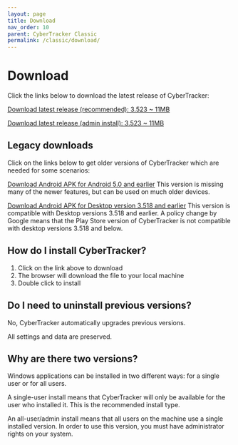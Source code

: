 ```yaml
---
layout: page
title: Download
nav_order: 10
parent: CyberTracker Classic
permalink: /classic/download/
---
```

# Download 

Click the links below to download the latest release of CyberTracker:

[Download latest release (recommended): 3.523
\~ 11MB](https://cybertrackerwiki.blob.core.windows.net/ctbuilds/ct3523u.msi)

[Download latest release (admin install): 3.523
\~ 11MB](https://cybertrackerwiki.blob.core.windows.net/ctbuilds/ct3523.msi)

## Legacy downloads

Click on the links below to get older versions of CyberTracker which are needed for some scenarios:

[Download Android APK for Android 5.0 and earlier](https://cybertrackerwiki.blob.core.windows.net/ctbuilds/client.Android.APK)
This version is missing many of the newer features, but can be used on much older devices.

[Download Android APK for Desktop version 3.518 and earlier](https://cybertrackerwiki.blob.core.windows.net/ctbuilds/CT-build-389.apk)
This version is compatible with Desktop versions 3.518 and earlier. A policy change by Google means that the Play Store version of CyberTracker is not compatible with desktop versions 3.518 and below.

## How do I install CyberTracker?

1.  Click on the link above to download
2.  The browser will download the file to your local machine
3.  Double click to install

## Do I need to uninstall previous versions?

No, CyberTracker automatically upgrades previous versions.

All settings and data are preserved.

## Why are there two versions?

Windows applications can be installed in two different ways: for a
single user or for all users.

A single-user install means that CyberTracker will only be available for
the user who installed it. This is the recommended install type.

An all-user/admin install means that all users on the machine use a
single installed version. In order to use this version, you must have
administrator rights on your system.
